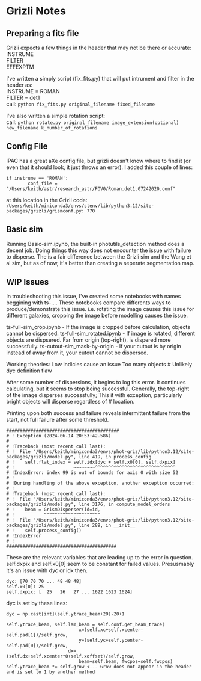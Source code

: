 # Grizli Notes

## Preparing a fits file

Grizli expects a few things in the header that may not be there or accurate: \
INSTRUME \
FILTER \
EFFEXPTM

I've written a simply script (fix_fits.py) that will put intrument and filter in the header as: \
INSTRUME = ROMAN \
FILTER = det1 \
call: `python fix_fits.py original_filename fixed_filename`

I've also written a simple rotation script: \
call: `python rotate.py original_filename image_extension(optional) new_filename k_number_of_rotations`

## Config File

IPAC has a great aXe config file, but grizli doesn't know where to find it (or even that it should look, it just throws an error).
I added this couple of lines:
```
if instrume == 'ROMAN':
        conf_file = "/Users/keith/astr/research_astr/FOV0/Roman.det1.07242020.conf"
```

at this location in the Grizli code: \
`/Users/keith/miniconda3/envs/stenv/lib/python3.12/site-packages/grizli/grismconf.py: 770`

## Basic sim

Running Basic-sim.ipynb, the built-in photutils_detection method does a decent job. Doing things this way does not encounter the issue with failure to disperse. The is a fair difference between the Grizli sim and the Wang et al sim, but as of now, it's better than creating a seperate segmentation map.

## WIP Issues

In troubleshooting this issue, I've created some notebooks with names beggining with ts-.... These notebooks compare differents ways to produce/demonstrate this issue. i.e. rotating the image causes this issue for different galaxies, cropping the image before modelling causes the issue.

ts-full-sim_crop.ipynb - If the image is cropped before calculation, objects cannot be dispersed.
ts-full-sim_rotated.ipynb - If image is rotated, different objects are dispsered. Far from origin (top-right), is dispered more successfully.
ts-cutout-sim_mask-by-origin - If your cutout is by origin instead of away from it, your cutout cannot be dispersed.

Working theories:
Low indicies cause an issue
Too many objects # Unlikely
dyc definition flaw

After some number of dispersions, it begins to log this error. It continues calculating, but it seems to stop being successful. Generally, the top-right of the image disperses successfully; This it with exception, particularly bright objects will disperse regardless of # location.

Printing upon both success and failure reveals intermittent failure from the start, not full failure after some threshold.

```
########################################## 
# ! Exception (2024-06-14 20:53:42.586)
#
# !Traceback (most recent call last):
# !  File "/Users/keith/miniconda3/envs/phot-griz/lib/python3.12/site-packages/grizli/model.py", line 419, in process_config
# !    self.flat_index = self.idx[dyc + self.x0[0], self.dxpix]
# !                      ~~~~~~~~^^^^^^^^^^^^^^^^^^^^^^^^^^^^^^
# !IndexError: index 99 is out of bounds for axis 0 with size 52
# !
# !During handling of the above exception, another exception occurred:
# !
# !Traceback (most recent call last):
# !  File "/Users/keith/miniconda3/envs/phot-griz/lib/python3.12/site-packages/grizli/model.py", line 3176, in compute_model_orders
# !    beam = GrismDisperser(id=id,
# !           ^^^^^^^^^^^^^^^^^^^^^
# !  File "/Users/keith/miniconda3/envs/phot-griz/lib/python3.12/site-packages/grizli/model.py", line 289, in __init__
# !    self.process_config()
# !IndexError
# !
######################################### 
```

These are the relevant variables that are leading up to the error in question. self.dxpix and self.x0[0] seem to be constant for failed values. Presusmably it's an issue with dyc or idx then.

```
dyc: [70 70 70 ... 48 48 48] 
self.x0[0]: 25 
self.dxpix: [  25   26   27 ... 1622 1623 1624]
```

dyc is set by these lines:
 
 ```
 dyc = np.cast[int](self.ytrace_beam+20)-20+1

self.ytrace_beam, self.lam_beam = self.conf.get_beam_trace(
                            x=(self.xc+self.xcenter-self.pad[1])/self.grow,
                            y=(self.yc+self.ycenter-self.pad[0])/self.grow,
                        dx=(self.dx+self.xcenter*0+self.xoffset)/self.grow,
                            beam=self.beam, fwcpos=self.fwcpos)
self.ytrace_beam *= self.grow <--- Grow does not appear in the header and is set to 1 by another method
```